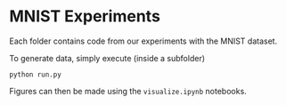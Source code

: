 # MNIST Experiments

Each folder contains code from our experiments with the MNIST dataset. 

To generate data, simply execute (inside a subfolder)
```
python run.py
```
Figures can then be made using the `visualize.ipynb` notebooks. 

